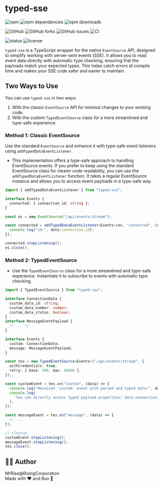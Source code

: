 # typed-sse

![npm](https://img.shields.io/npm/v/typed-sse?logo=npm&color=orange)
![npm dependencies](https://img.shields.io/librariesio/release/npm/typed-sse?logo=npm)
![npm downloads](https://img.shields.io/npm/dw/typed-sse?logo=npm)

![GitHub](https://img.shields.io/github/stars/Rising-Corporation/typed-sse?style=social&logo=github)
![GitHub forks](https://img.shields.io/github/forks/Rising-Corporation/typed-sse?style=social&logo=github)
![GitHub issues](https://img.shields.io/github/issues/Rising-Corporation/typed-sse?logo=github)
![CI](https://github.com/Rising-Corporation/typed-sse/actions/workflows/ci.yml/badge.svg)

![status](https://img.shields.io/badge/status-beta-orange)
![license](https://img.shields.io/github/license/Rising-Corporation/typed-sse?logo=open-source-initiative&logoColor=white)

<!-- [![Conventional Commits](https://img.shields.io/badge/Conventional%20Commits-1.0.0-blue.svg?logo=conventionalcommits)](https://www.conventionalcommits.org/en/v1.0.0/) -->

`typed-sse` is a TypeScript wrapper for the native `EventSource` API, designed to simplify working with server-sent events (SSE). It allows you to read event data directly with automatic type checking, ensuring that the payloads match your expected types. This helps catch errors at compile time and makes your SSE code safer and easier to maintain.

## Two Ways to Use

You can use `typed-sse` in two ways:

1. With the classic `EventSource` API for minimal changes to your existing code.
2. With the custom `TypedEventSource` class for a more streamlined and type-safe experience.

### Method 1: Classic EventSource

Use the standard `EventSource` and enhance it with type-safe event listeners using `addTypedDataEventListener`.

- This implementation offers a type-safe approach to handling EventSource events. If you prefer to keep using the standard EventSource class for clearer code readability, you can use the `addTypedDataEventListener` function. It takes a regular EventSource instance and allows you to access event payloads in a type-safe way.

```ts
import { addTypedDataEventListener } from "typed-sse";

interface Events {
  connected: { connection_id: string };
}

const es = new EventSource("/api/events/stream");

const connected = addTypedDataEventListener<Events>(es, "connected", (data) => {
  console.log("id:", data.connection_id);
});

connected.stopListening();
es.close();
```

### Method 2: TypedEventSource

- Use the `TypedEventSource` class for a more streamlined and type-safe experience. Instantiate it to subscribe to events with automatic type checking.

```ts
import { TypedEventSource } from "typed-sse";

interface ConnectionData {
  custom_data_id: string;
  custom_data_number: number;
  custom_data_status: boolean;
}
interface MessageEventPayload {
  /* ... */
}

interface Events {
  custom: ConnectionData;
  message: MessageEventPayload;
}

const tes = new TypedEventSource<Events>("/api/events/stream", {
  withCredentials: true,
  retry: { base: 500, max: 30000 },
});

const customEvent = tes.on("custom", (data) => {
  console.log("Received 'custom' event with parsed and typed data:", data);
  console.log(
    `You can directly access typed payload properties: data.connection_id: ${data.custom_data_id} , custom_data_number : ${data.custom_data_number}, etc ... `
  );
});

const messageEvent = tes.on("message", (data) => {
  // ...
});

// cleanup
customEvent.stopListening();
messageEvent.stopListening();
tes.close();
```

## 👨‍💻 Author

MrRise@RisingCorporation  
Made with ❤️ and Bun 🐇
